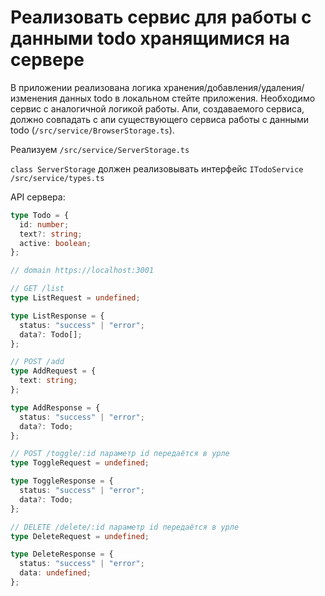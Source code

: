 # Реализовать сервис для работы с данными todo хранящимися на сервере

В приложении реализована логика хранения/добавления/удаления/изменения данных todo в локальном стейте приложения. Необходимо сервис с аналогичной логикой работы. Апи, создаваемого сервиса, должно совпадать с апи существующего сервиса работы с данными todo (`/src/service/BrowserStorage.ts`).

Реализуем `/src/service/ServerStorage.ts`

`class ServerStorage` должен реализовывать интерфейс `ITodoService` `/src/service/types.ts`

API сервера:

```typescript
type Todo = {
  id: number;
  text?: string;
  active: boolean;
};

// domain https://localhost:3001

// GET /list
type ListRequest = undefined;

type ListResponse = {
  status: "success" | "error";
  data?: Todo[];
};

// POST /add
type AddRequest = {
  text: string;
};

type AddResponse = {
  status: "success" | "error";
  data?: Todo;
};

// POST /toggle/:id параметр id передаётся в урле
type ToggleRequest = undefined;

type ToggleResponse = {
  status: "success" | "error";
  data?: Todo;
};

// DELETE /delete/:id параметр id передаётся в урле
type DeleteRequest = undefined;

type DeleteResponse = {
  status: "success" | "error";
  data: undefined;
};
```
